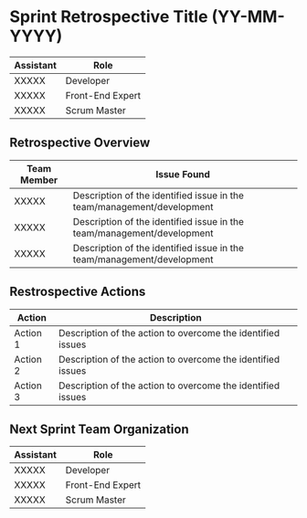 # Sprint Retrospective Title (YY-MM-YYYY)

| Assistant  | Role  |  
|---|---|
| XXXXX  | Developer  |   
| XXXXX |  Front-End Expert |  
| XXXXX |  Scrum Master |  

## Retrospective Overview 

| Team Member  | Issue Found  |  
|---|---|
| XXXXX  | Description of the identified issue in the team/management/development  |   
| XXXXX |  Description of the identified issue in the team/management/development |  
| XXXXX |  Description of the identified issue in the team/management/development |

## Restrospective Actions

| Action  | Description |  
|---|---|
| Action 1  | Description of the action to overcome the identified issues  |   
| Action 2 |  Description of the action to overcome the identified issues  |  
| Action 3 |  Description of the action to overcome the identified issues  |

## Next Sprint Team Organization

| Assistant  | Role  |  
|---|---|
| XXXXX  | Developer  |   
| XXXXX |  Front-End Expert |  
| XXXXX |  Scrum Master |  